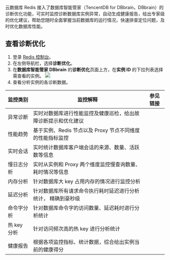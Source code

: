 
云数据库 Redis 接入了数据库智能管家（TencentDB for DBbrain，DBbrain）的诊断优化功能，可实时监控诊断数据库实例异常，自动生成健康报告，给出专家级的优化建议，帮助您随时全面掌握当前数据库的运行情况，快速排查定位问题，及时优化数据库性能。

## 查看诊断优化

1. 登录 [Redis 控制台](https://console.cloud.tencent.com/redis)。
2. 在左侧导航栏，选择**诊断优化**。
3. 在**数据库智能管家 DBbrain** 的**诊断优化**页面上方，在**实例 ID** 的下拉列表选择需查看的实例。
![](https://qcloudimg.tencent-cloud.cn/raw/778da6f626aebcb12776f831020b3220.png)
4. 查看分析实例的各诊断数据。
<table>
<thead><tr><th>监控类别</th><th>监控解释</th><th>参见链接</th></tr></thead>
<tbody><tr>
<td>异常诊断</td>
<td>实时对数据库进行性能监控及健康巡检，给出故障诊断提示和优化建议</td>
<td></td></tr>
<tr>
<td>性能趋势</td>
<td>基于实例、Redis 节点以及 Proxy 节点不同维度的性能指标监控</td>
<td></td></tr>
<tr>
<td>实时会话</td>
<td>实时统计数据库客户端会话的来源、数量、活跃数等信息</td>
<td></td></tr>
<tr>
<td>慢日志分析</td>
<td>实时从实例和 Proxy 两个维度监控慢查询数量、耗时情况等信息</td>
<td></td></tr>
<tr>
<td>内存分析</td>
<td>针对数据库大 key 占用内存的情况进行监控分析</td>
<td></td></tr>
<tr>
<td>延迟分析</td>
<td>针对数据库所有请求命令执行耗时延迟进行分析统计， 精确到豪秒级</td>
<td></td></tr>
<tr>
<td>命令字分析</td>
<td>针对数据库命令字的访问数量、延迟耗时进行分析统计</td>
<td></td></tr>
<tr>
<td>热 key 分析</td>
<td>针对访问频次高的热 key 进行分析统计</td>
<td></td></tr>
<tr>
<td>健康报告</td>
<td>根据各项监控指标、统计数据，综合给出实例当前的健康得分</td>
<td></td></tr>
</tbody></table>

